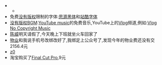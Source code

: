 - 
    - 
- 免费[没有版权](<没有版权.md>)限制的字体:[思源黑体](<思源黑体.md>)和[站酷字体](<站酷字体.md>)
- [没有版权](<没有版权.md>)[BGM](<BGM.md>):[YouTube music](<YouTube music.md>)的免费音乐,YouTube上的[Vlog](<Vlog.md>)频道,例如:[Vlog No Copyright Music](https://www.youtube.com/channel/UCEickjZj99-JJIU8_IJ7J-Q)
- [陈威](<陈威.md>)明天请假了,今天晚上下班就坐火车回家了
- [物业](<物业.md>)和我说手机号改绑改好了,我绑定上公众号了,发现今年的物业费还没有交2156.4元
- [z0](<z0.md>)
- 淘宝购买了[Final Cut Pro](<Final Cut Pro.md>),9元
